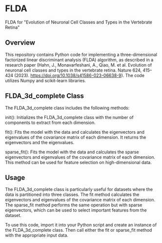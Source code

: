# FLDA
FLDA for "Evolution of Neuronal Cell Classes and Types in the Vertebrate Retina"

## Overview
This repository contains Python code for implementing a three-dimensional factorized linear discriminant analysis (FLDA) algorithm, as described in a research paper (Hahn, J., Monavarfeshani, A., Qiao, M. et al. Evolution of neuronal cell classes and types in the vertebrate retina. Nature 624, 415–424 (2023). https://doi.org/10.1038/s41586-023-06638-9). The code utilizes Numpy and scikit-learn libraries.

## FLDA_3d_complete Class
The FLDA_3d_complete class includes the following methods:

init(): Initializes the FLDA_3d_complete class with the number of components to extract from each dimension.

fit(): Fits the model with the data and calculates the eigenvectors and eigenvalues of the covariance matrix of each dimension. It returns the eigenvectors and the eigenvalues.

sparse_fit(): Fits the model with the data and calculates the sparse eigenvectors and eigenvalues of the covariance matrix of each dimension. This method can be used for feature selection on high-dimensional data.

## Usage
The FLDA_3d_complete class is particularly useful for datasets where the data is partitioned into three classes. The fit method calculates the eigenvectors and eigenvalues of the covariance matrix of each dimension. The sparse_fit method performs the same operation but with sparse eigenvectors, which can be used to select important features from the dataset.

To use this code, import it into your Python script and create an instance of the FLDA_3d_complete class. Then call either the fit or sparse_fit method with the appropriate input data.